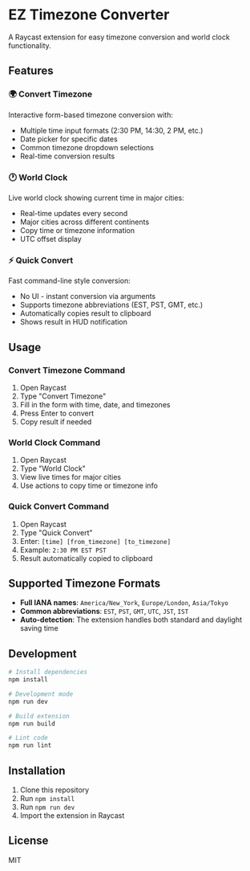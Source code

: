 # EZ Timezone Converter

A Raycast extension for easy timezone conversion and world clock functionality.

## Features

### 🌍 Convert Timezone
Interactive form-based timezone conversion with:
- Multiple time input formats (2:30 PM, 14:30, 2 PM, etc.)
- Date picker for specific dates
- Common timezone dropdown selections
- Real-time conversion results

### 🕐 World Clock
Live world clock showing current time in major cities:
- Real-time updates every second
- Major cities across different continents
- Copy time or timezone information
- UTC offset display

### ⚡ Quick Convert
Fast command-line style conversion:
- No UI - instant conversion via arguments
- Supports timezone abbreviations (EST, PST, GMT, etc.)
- Automatically copies result to clipboard
- Shows result in HUD notification

## Usage

### Convert Timezone Command
1. Open Raycast
2. Type "Convert Timezone"
3. Fill in the form with time, date, and timezones
4. Press Enter to convert
5. Copy result if needed

### World Clock Command
1. Open Raycast
2. Type "World Clock"
3. View live times for major cities
4. Use actions to copy time or timezone info

### Quick Convert Command
1. Open Raycast
2. Type "Quick Convert"
3. Enter: `[time] [from_timezone] [to_timezone]`
4. Example: `2:30 PM EST PST`
5. Result automatically copied to clipboard

## Supported Timezone Formats

- **Full IANA names**: `America/New_York`, `Europe/London`, `Asia/Tokyo`
- **Common abbreviations**: `EST`, `PST`, `GMT`, `UTC`, `JST`, `IST`
- **Auto-detection**: The extension handles both standard and daylight saving time

## Development

```bash
# Install dependencies
npm install

# Development mode
npm run dev

# Build extension
npm run build

# Lint code
npm run lint
```

## Installation

1. Clone this repository
2. Run `npm install`
3. Run `npm run dev`
4. Import the extension in Raycast

## License

MIT
